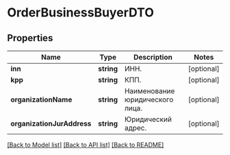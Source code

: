 # OrderBusinessBuyerDTO

## Properties
Name | Type | Description | Notes
------------ | ------------- | ------------- | -------------
**inn** | **string** | ИНН. | [optional] 
**kpp** | **string** | КПП. | [optional] 
**organizationName** | **string** | Наименование юридического лица. | [optional] 
**organizationJurAddress** | **string** | Юридический адрес. | [optional] 

[[Back to Model list]](../README.md#documentation-for-models) [[Back to API list]](../README.md#documentation-for-api-endpoints) [[Back to README]](../README.md)



